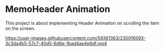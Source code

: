 # MemoHeader Animation

This project is about implementing Header Animation on scrolling the item on the screen.

https://user-images.githubusercontent.com/59361363/230016593-3c3da4b5-57c7-40d5-8d6e-1bad4ae4e8df.mp4

